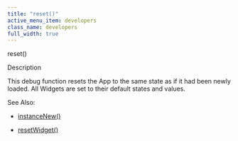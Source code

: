 ```yaml
---
title: "reset()"
active_menu_item: developers
class_name: developers
full_width: true
---
```



reset()

Description

This debug function resets the App to the same state as if it had been newly loaded. All Widgets are set to their default states and values.

See Also:

 - [instanceNew()](../instance-data-functions/instancenew)

 - [resetWidget()](../widget-functions/resetwidget)

